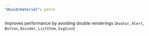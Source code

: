 ```yaml
---
"@suid/material": patch
---
```


Improves performance by avoiding double renderings (`Avatar`, `Alert`, `Button`, `Divider`, `ListItem`, `SvgIcon`)
